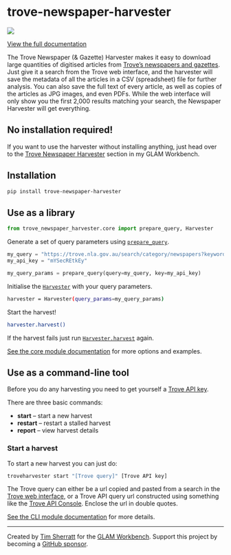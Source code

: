 trove-newspaper-harvester
================

<!-- WARNING: THIS FILE WAS AUTOGENERATED! DO NOT EDIT! -->

<div>

[![](https://zenodo.org/badge/DOI/10.5281/zenodo.7103174.svg)](https://doi.org/10.5281/zenodo.7103174)

</div>

[View the full
documentation](https://wragge.github.io/trove-newspaper-harvester/)

The Trove Newspaper (& Gazette) Harvester makes it easy to download
large quantities of digitised articles from [Trove’s newspapers and
gazettes](https://trove.nla.gov.au/newspaper/). Just give it a search
from the Trove web interface, and the harvester will save the metadata
of all the articles in a CSV (spreadsheet) file for further analysis.
You can also save the full text of every article, as well as copies of
the articles as JPG images, and even PDFs. While the web interface will
only show you the first 2,000 results matching your search, the
Newspaper Harvester will get everything.

## No installation required!

If you want to use the harvester without installing anything, just head
over to the [Trove Newspaper
Harvester](https://glam-workbench.github.io/trove-harvester/) section in
my GLAM Workbench.

## Installation

``` sh
pip install trove-newspaper-harvester
```

## Use as a library

``` python
from trove_newspaper_harvester.core import prepare_query, Harvester
```

Generate a set of query parameters using
[`prepare_query`](https://wragge.github.io/trove-newspaper-harvester/core.html#prepare_query).

``` python
my_query = "https://trove.nla.gov.au/search/category/newspapers?keyword=wragge"
my_api_key = "mYSecREtkEy"

my_query_params = prepare_query(query=my_query, key=my_api_key)
```

Initialise the
[`Harvester`](https://wragge.github.io/trove-newspaper-harvester/core.html#harvester)
with your query parameters.

``` sh
harvester = Harvester(query_params=my_query_params)
```

Start the harvest!

``` sh
harvester.harvest()
```

If the harvest fails just run
[`Harvester.harvest`](https://wragge.github.io/trove-newspaper-harvester/core.html#harvester.harvest)
again.

[See the core module
documentation](https://wragge.github.io/trove-newspaper-harvester/core.html)
for more options and examples.

## Use as a command-line tool

Before you do any harvesting you need to get yourself a [Trove API
key](https://trove.nla.gov.au/about/create-something/using-api).

There are three basic commands:

- **start** – start a new harvest
- **restart** – restart a stalled harvest
- **report** – view harvest details

### Start a harvest

To start a new harvest you can just do:

``` sh
troveharvester start "[Trove query]" [Trove API key]
```

The Trove query can either be a url copied and pasted from a search in
the [Trove web interface](http://trove.nla.gov.au/newspaper/), or a
Trove API query url constructed using something like the [Trove API
Console](https://troveconsole.herokuapp.com/). Enclose the url in double
quotes.

[See the CLI module
documentation](https://wragge.github.io/trove-newspaper-harvester/cli.html)
for more details.

------------------------------------------------------------------------

Created by [Tim Sherratt](https://timsherratt.org/) for the [GLAM
Workbench](https://glam-workbench.net/). Support this project by
becoming a [GitHub sponsor](https://github.com/sponsors/wragge?o=esb).
